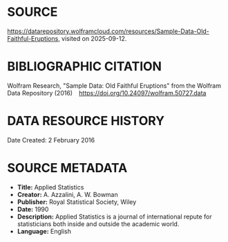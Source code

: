 # SOURCE

https://datarepository.wolframcloud.com/resources/Sample-Data-Old-Faithful-Eruptions, visited on 2025-09-12.

# BIBLIOGRAPHIC CITATION

Wolfram Research, "Sample Data: Old Faithful Eruptions" from the Wolfram Data Repository (2016)   https://doi.org/10.24097/wolfram.50727.data

# DATA RESOURCE HISTORY

Date Created: 2 February 2016

# SOURCE METADATA

- **Title:** Applied Statistics
- **Creator:** A. Azzalini, A. W. Bowman
- **Publisher:** Royal Statistical Society, Wiley
- **Date:** 1990
- **Description:** Applied Statistics is a journal of international repute for statisticians both inside and outside the academic world.
- **Language:** English
